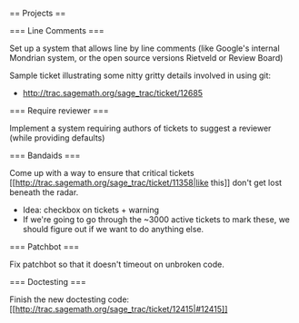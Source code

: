 == Projects ==

=== Line Comments ===

Set up a system that allows line by line comments (like Google's internal Mondrian system, or the open source versions Rietveld or Review Board)

Sample ticket illustrating some nitty gritty details involved in using git:

  * http://trac.sagemath.org/sage_trac/ticket/12685


=== Require reviewer ===

Implement a system requiring authors of tickets to suggest a reviewer (while providing defaults)

=== Bandaids ===

Come up with a way to ensure that critical tickets [[http://trac.sagemath.org/sage_trac/ticket/11358|like this]] don't get lost beneath the radar.
  * Idea: checkbox on tickets + warning
  * If we're going to go through the ~3000 active tickets to mark these, we should figure out if we want to do anything else.

=== Patchbot ===

Fix patchbot so that it doesn't timeout on unbroken code.

=== Doctesting ===

Finish the new doctesting code: [[http://trac.sagemath.org/sage_trac/ticket/12415|#12415]]
